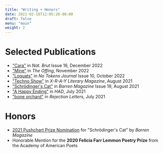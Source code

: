 ```yaml
---
title: "Writing + Honors"
date: 2021-02-16T12:05:20-08:00
draft: false
menu: "main"
weight: 2
---
```


# Selected Publications

- ["Cara"](https://www.natbrut.com/lucy-zhou) in *Nat. Brut* Issue 16, December 2022
- ["Mine"](https://theoffingmag.com/micro/mine-micro/) in *The Offing*, November 2022
- ["Loquats"](https://notokensjournal.com/fiction/loquats/) in *No Tokens Journal* Issue 10, October 2022
- ["Techno Show"](https://xraylitmag.com/techno-show-by-lucy-zhou/) in *X-R-A-Y Literary Magazine*, August 2021
- ["Schrödinger's Cat"](https://barrenmagazine.com/schrodingers-cat/) in *Barren Magazine* Issue 19, August 2021
- ["A Happy Ending"](https://www.havehashad.com/hadposts/a-happy-ending) in *HAD*, July 2021
- ["bone orchard"](https://rejection-letters.com/2021/07/12/bone-orchard-lucy-zhou/) in *Rejection Letters*, July 2021

# Honors

- [2021 Pushchart Prize Nomination](https://barrenmagazine.com/awards/) for "Schrödinger's Cat" by *Barren Magazine*
- Honorable Mention for the **2020 Felicia Farr Lemmon Poetry Prize** from the Academy of American Poets